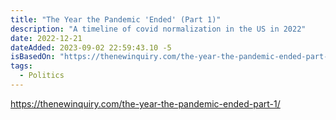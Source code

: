```yaml
---
title: "The Year the Pandemic 'Ended' (Part 1)"
description: "A timeline of covid normalization in the US in 2022"
date: 2022-12-21
dateAdded: 2023-09-02 22:59:43.10 -5
isBasedOn: "https://thenewinquiry.com/the-year-the-pandemic-ended-part-1/"
tags:
  - Politics
---
```


https://thenewinquiry.com/the-year-the-pandemic-ended-part-1/
